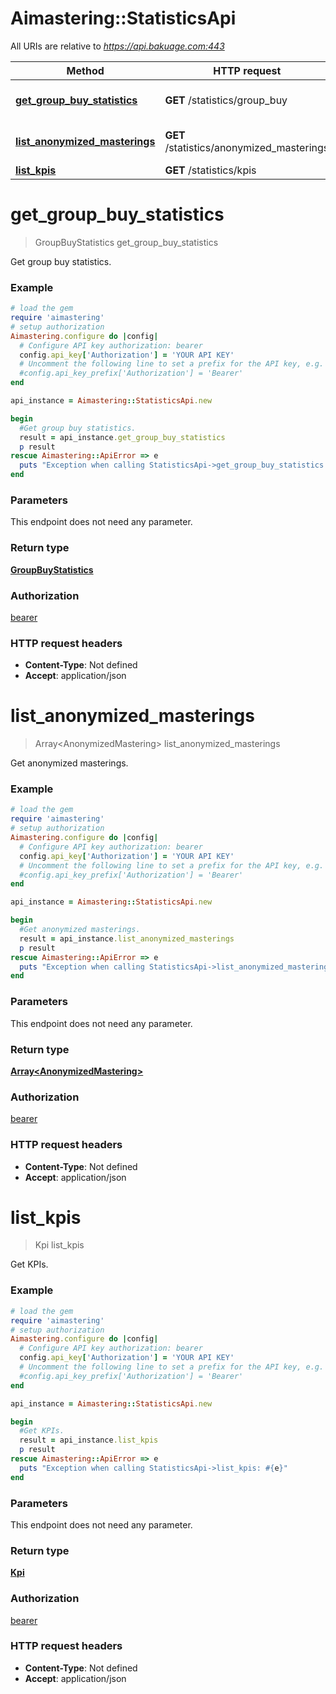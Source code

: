 # Aimastering::StatisticsApi

All URIs are relative to *https://api.bakuage.com:443*

Method | HTTP request | Description
------------- | ------------- | -------------
[**get_group_buy_statistics**](StatisticsApi.md#get_group_buy_statistics) | **GET** /statistics/group_buy | Get group buy statistics.
[**list_anonymized_masterings**](StatisticsApi.md#list_anonymized_masterings) | **GET** /statistics/anonymized_masterings | Get anonymized masterings.
[**list_kpis**](StatisticsApi.md#list_kpis) | **GET** /statistics/kpis | Get KPIs.


# **get_group_buy_statistics**
> GroupBuyStatistics get_group_buy_statistics

Get group buy statistics.

### Example
```ruby
# load the gem
require 'aimastering'
# setup authorization
Aimastering.configure do |config|
  # Configure API key authorization: bearer
  config.api_key['Authorization'] = 'YOUR API KEY'
  # Uncomment the following line to set a prefix for the API key, e.g. 'Bearer' (defaults to nil)
  #config.api_key_prefix['Authorization'] = 'Bearer'
end

api_instance = Aimastering::StatisticsApi.new

begin
  #Get group buy statistics.
  result = api_instance.get_group_buy_statistics
  p result
rescue Aimastering::ApiError => e
  puts "Exception when calling StatisticsApi->get_group_buy_statistics: #{e}"
end
```

### Parameters
This endpoint does not need any parameter.

### Return type

[**GroupBuyStatistics**](GroupBuyStatistics.md)

### Authorization

[bearer](../README.md#bearer)

### HTTP request headers

 - **Content-Type**: Not defined
 - **Accept**: application/json



# **list_anonymized_masterings**
> Array&lt;AnonymizedMastering&gt; list_anonymized_masterings

Get anonymized masterings.

### Example
```ruby
# load the gem
require 'aimastering'
# setup authorization
Aimastering.configure do |config|
  # Configure API key authorization: bearer
  config.api_key['Authorization'] = 'YOUR API KEY'
  # Uncomment the following line to set a prefix for the API key, e.g. 'Bearer' (defaults to nil)
  #config.api_key_prefix['Authorization'] = 'Bearer'
end

api_instance = Aimastering::StatisticsApi.new

begin
  #Get anonymized masterings.
  result = api_instance.list_anonymized_masterings
  p result
rescue Aimastering::ApiError => e
  puts "Exception when calling StatisticsApi->list_anonymized_masterings: #{e}"
end
```

### Parameters
This endpoint does not need any parameter.

### Return type

[**Array&lt;AnonymizedMastering&gt;**](AnonymizedMastering.md)

### Authorization

[bearer](../README.md#bearer)

### HTTP request headers

 - **Content-Type**: Not defined
 - **Accept**: application/json



# **list_kpis**
> Kpi list_kpis

Get KPIs.

### Example
```ruby
# load the gem
require 'aimastering'
# setup authorization
Aimastering.configure do |config|
  # Configure API key authorization: bearer
  config.api_key['Authorization'] = 'YOUR API KEY'
  # Uncomment the following line to set a prefix for the API key, e.g. 'Bearer' (defaults to nil)
  #config.api_key_prefix['Authorization'] = 'Bearer'
end

api_instance = Aimastering::StatisticsApi.new

begin
  #Get KPIs.
  result = api_instance.list_kpis
  p result
rescue Aimastering::ApiError => e
  puts "Exception when calling StatisticsApi->list_kpis: #{e}"
end
```

### Parameters
This endpoint does not need any parameter.

### Return type

[**Kpi**](Kpi.md)

### Authorization

[bearer](../README.md#bearer)

### HTTP request headers

 - **Content-Type**: Not defined
 - **Accept**: application/json



